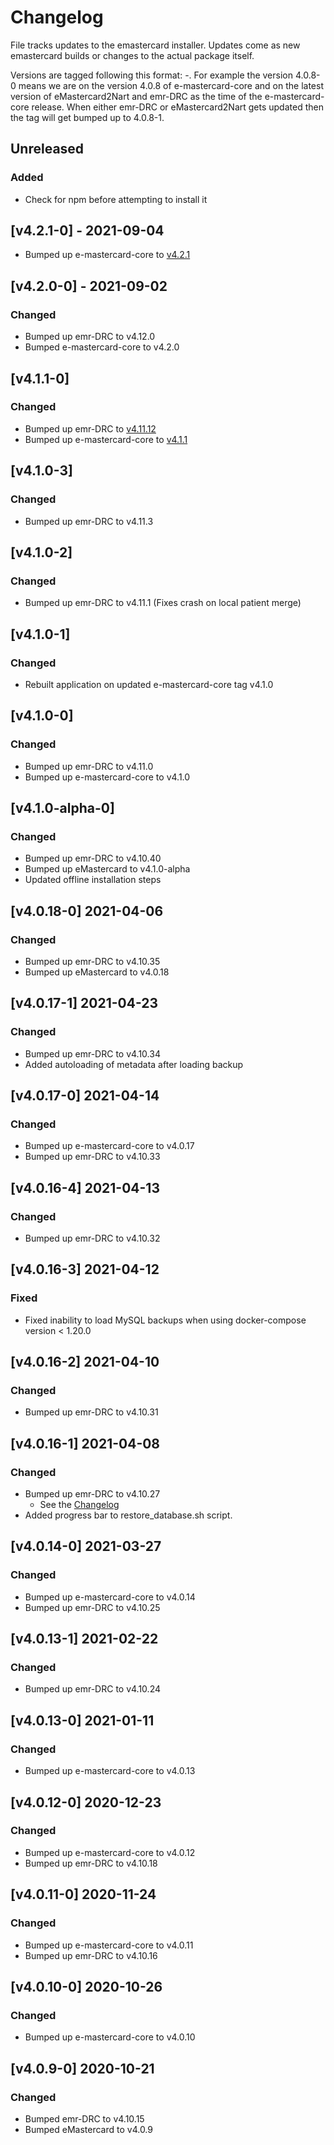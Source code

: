 # Changelog

File tracks updates to the emastercard installer. Updates come as new emastercard builds or changes
to the actual package itself.

Versions are tagged following this format: <e-mastercard-core version>-<emr-DRC or eMastercard2Nart updated count>. For example the version 4.0.8-0 means we are on the version 4.0.8 of e-mastercard-core and on the
latest version of eMastercard2Nart and emr-DRC as the time of the e-mastercard-core release. When either
emr-DRC or eMastercard2Nart gets updated then the tag will get bumped up to 4.0.8-1.

## Unreleased

### Added

- Check for npm before attempting to install it

## [v4.2.1-0] - 2021-09-04

- Bumped up e-mastercard-core to [v4.2.1](https://github.com/EGPAFMalawiHIS/e-mastercard-core/releases/tag/v4.2.1)


## [v4.2.0-0] - 2021-09-02

### Changed

- Bumped up emr-DRC to v4.12.0
- Bumped e-mastercard-core to v4.2.0

## [v4.1.1-0]

### Changed

- Bumped up emr-DRC to [v4.11.12](https://github.com/HISMalawi/emr-DRC/blob/development/CHANGELOG.md#v41112---2021-08-09)
- Bumped up e-mastercard-core to [v4.1.1](https://github.com/EGPAFMalawiHIS/e-mastercard-core/releases/tag/v4.1.1)

## [v4.1.0-3]

### Changed

- Bumped up emr-DRC to v4.11.3

## [v4.1.0-2]

### Changed

- Bumped up emr-DRC to v4.11.1 (Fixes crash on local patient merge)

## [v4.1.0-1]

### Changed

- Rebuilt application on updated e-mastercard-core tag v4.1.0

## [v4.1.0-0]

### Changed

- Bumped up emr-DRC to v4.11.0
- Bumped up e-mastercard-core to v4.1.0

## [v4.1.0-alpha-0]

### Changed

- Bumped up emr-DRC to v4.10.40
- Bumped up eMastercard to v4.1.0-alpha
- Updated offline installation steps

## [v4.0.18-0] 2021-04-06

### Changed

- Bumped up emr-DRC to v4.10.35
- Bumped up eMastercard to v4.0.18

## [v4.0.17-1] 2021-04-23

### Changed

- Bumped up emr-DRC to v4.10.34
- Added autoloading of metadata after loading backup

## [v4.0.17-0] 2021-04-14

### Changed

- Bumped up e-mastercard-core to v4.0.17
- Bumped up emr-DRC to v4.10.33

## [v4.0.16-4] 2021-04-13

### Changed

- Bumped up emr-DRC to v4.10.32


## [v4.0.16-3] 2021-04-12

### Fixed

- Fixed inability to load MySQL backups when using docker-compose version < 1.20.0

## [v4.0.16-2] 2021-04-10

### Changed

- Bumped up emr-DRC to v4.10.31

## [v4.0.16-1] 2021-04-08

### Changed

- Bumped up emr-DRC to v4.10.27
    * See the [Changelog](https://github.com/HISMalawi/emr-DRC/blob/development/CHANGELOG.md#41028---2021-04-07)
- Added progress bar to restore_database.sh script.

## [v4.0.14-0] 2021-03-27

### Changed

- Bumped up e-mastercard-core to v4.0.14
- Bumped up emr-DRC to v4.10.25

## [v4.0.13-1] 2021-02-22

### Changed

- Bumped up emr-DRC to v4.10.24

## [v4.0.13-0] 2021-01-11

### Changed

- Bumped up e-mastercard-core to v4.0.13

## [v4.0.12-0] 2020-12-23

### Changed

- Bumped up e-mastercard-core to v4.0.12
- Bumped up emr-DRC to v4.10.18

## [v4.0.11-0] 2020-11-24

### Changed

- Bumped up e-mastercard-core to v4.0.11
- Bumped up emr-DRC to v4.10.16

## [v4.0.10-0] 2020-10-26

### Changed

- Bumped up e-mastercard-core to v4.0.10

## [v4.0.9-0] 2020-10-21

### Changed

- Bumped emr-DRC to v4.10.15
- Bumped eMastercard to v4.0.9
